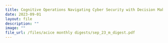 ```yaml
---
title: Cognitive Operations Navigating Cyber Security with Decision Making Models
date: 2023-09-01
layout: file
description: ""
image: ""
file_url: /files/acice monthly digests/sep_23_m_digest.pdf
---
```

